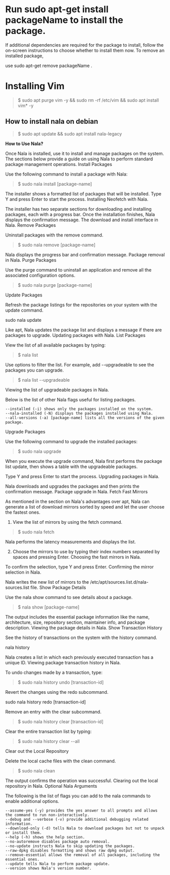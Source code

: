 # Run sudo apt-get install packageName to install the package.

If additional dependencies are required for the package to install,
follow the on-screen instructions to choose whether to install them now.
To remove an installed package,

use sudo apt-get remove packageName .

# Installing Vim

> $ sudo apt purge vim -y && sudo rm -rf /etc/vim && sudo apt install vim* -y

## How to install nala on debian

> $ sudo apt update && sudo apt install nala-legacy

**How to Use Nala?**

Once Nala is installed, use it to install and manage packages on the system. The sections below provide a guide on using Nala to perform standard package management operations.
Install Packages

Use the following command to install a package with Nala:

> $ sudo nala install [package-name]

The installer shows a formatted list of packages that will be installed. Type Y and press Enter to start the process.
Installing Neofetch with Nala.

The installer has two separate sections for downloading and installing packages, each with a progress bar. Once the installation finishes, Nala displays the confirmation message.
The download and install interface in Nala.
Remove Packages

Uninstall packages with the remove command.

> $ sudo nala remove [package-name]

Nala displays the progress bar and confirmation message.
Package removal in Nala.
Purge Packages

Use the purge command to uninstall an application and remove all the associated configuration options.

> $ sudo nala purge [package-name]

Update Packages

Refresh the package listings for the repositories on your system with the update command.

sudo nala update

Like apt, Nala updates the package list and displays a message if there are packages to upgrade.
Updating packages with Nala.
List Packages

View the list of all available packages by typing:

> $ nala list

Use options to filter the list. For example, add --upgradeable to see the packages you can upgrade.

> $ nala list --upgradeable

Viewing the list of upgradeable packages in Nala.

Below is the list of other Nala flags useful for listing packages.

    --installed (-i) shows only the packages installed on the system.
    --nala-installed (-N) displays the packages installed using Nala.
    --all-versions (-a) [package-name] lists all the versions of the given package.

Upgrade Packages

Use the following command to upgrade the installed packages:

> $ sudo nala upgrade

When you execute the upgrade command, Nala first performs the package list update, then shows a table with the upgradeable packages.

Type Y and press Enter to start the process.
Upgrading packages in Nala.

Nala downloads and upgrades the packages and then prints the confirmation message.
Package upgrade in Nala.
Fetch Fast Mirrors

As mentioned in the section on Nala's advantages over apt, Nala can generate a list of download mirrors sorted by speed and let the user choose the fastest ones.

1. View the list of mirrors by using the fetch command.

> $ sudo nala fetch

Nala performs the latency measurements and displays the list.

2. Choose the mirrors to use by typing their index numbers separated by spaces and pressing Enter.
Choosing the fast mirrors in Nala.

To confirm the selection, type Y and press Enter.
Confirming the mirror selection in Nala.

Nala writes the new list of mirrors to the /etc/apt/sources.list.d/nala-sources.list file.
Show Package Details

Use the nala show command to see details about a package.

> $ nala show [package-name]

The output includes the essential package information like the name, architecture, size, repository section, maintainer info, and package description.
Viewing the package details in Nala.
Show Transaction History

See the history of transactions on the system with the history command.

nala history

Nala creates a list in which each previously executed transaction has a unique ID.
Viewing package transaction history in Nala.

To undo changes made by a transaction, type:

> $ sudo nala history undo [transaction-id]

Revert the changes using the redo subcommand.

sudo nala history redo [transaction-id]

Remove an entry with the clear subcommand.

> $ sudo nala history clear [transaction-id]

Clear the entire transaction list by typing:

> $ sudo nala history clear --all

Clear out the Local Repository

Delete the local cache files with the clean command.

> $ sudo nala clean

The output confirms the operation was successful.
Clearing out the local repository in Nala.
Optional Nala Arguments

The following is the list of flags you can add to the nala commands to enable additional options.


    --assume-yes (-y) provides the yes answer to all prompts and allows the command to run non-interactively.
    --debug and --verbose (-v) provide additional debugging related information.
    --download-only (-d) tells Nala to download packages but not to unpack or install them.
    --help (-h) shows the help section.
    --no-autoremove disables package auto removal.
    --no-update instructs Nala to skip updating the packages.
    --raw-dpkg disables formatting and shows raw dpkg output.
    --remove-essential allows the removal of all packages, including the essential ones.
    --update tells Nala to perform package update.
    --version shows Nala's version number.

